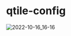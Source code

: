 # qtile-config

![2022-10-16_16-16](https://user-images.githubusercontent.com/41282933/196037994-6c7e4023-18aa-475c-a01a-87cd85466b2e.png)
